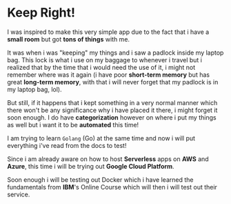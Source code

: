 # Keep Right!

I was inspired to make this very simple app due to the fact that i have a **small room** but got **tons of things** with me.

It was when i was "keeping" my things and i saw a padlock inside my laptop bag. This lock is what i use on my baggage to whenever i travel but i realized that by the time that i would need the use of it, i might not remember where was it again (i have poor **short-term memory** but has great **long-term memory**, with that i will never forget that my padlock is in my laptop bag, lol).

But still, if it happens that i kept something in a very normal manner which there won't be any significance why i have placed it there, i might forget it soon enough. I do have **categorization** however on where i put my things as well but i want it to be **automated** this time!

I am trying to learn `Golang` (Go) at the same time and now i will put everything i've read from the docs to test!

Since i am already aware on how to host **Serverless** apps on **AWS** and **Azure**, this time i will be trying out **Google Cloud Platform**.

Soon enough i will be testing out Docker which i have learned the fundamentals from **IBM**'s Online Course which will then i will test out their service.
